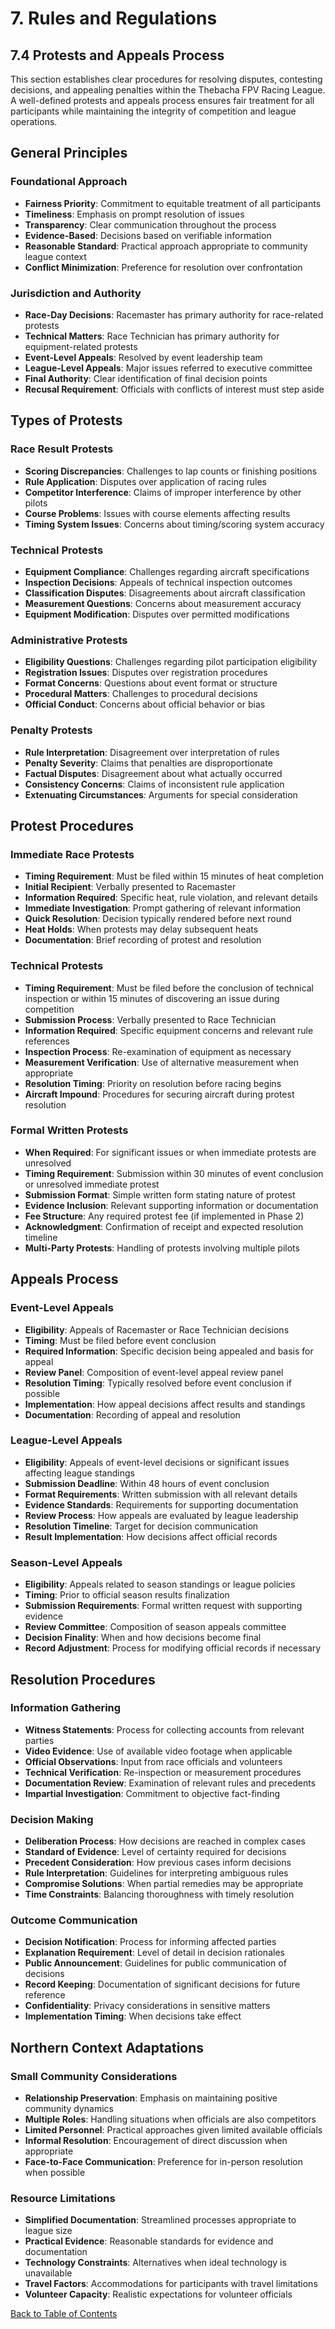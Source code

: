 # 7. Rules and Regulations

## 7.4 Protests and Appeals Process

This section establishes clear procedures for resolving disputes, contesting decisions, and appealing penalties within the Thebacha FPV Racing League. A well-defined protests and appeals process ensures fair treatment for all participants while maintaining the integrity of competition and league operations.

## General Principles

### Foundational Approach

- **Fairness Priority**: Commitment to equitable treatment of all participants
- **Timeliness**: Emphasis on prompt resolution of issues
- **Transparency**: Clear communication throughout the process
- **Evidence-Based**: Decisions based on verifiable information
- **Reasonable Standard**: Practical approach appropriate to community league context
- **Conflict Minimization**: Preference for resolution over confrontation

### Jurisdiction and Authority

- **Race-Day Decisions**: Racemaster has primary authority for race-related protests
- **Technical Matters**: Race Technician has primary authority for equipment-related protests
- **Event-Level Appeals**: Resolved by event leadership team
- **League-Level Appeals**: Major issues referred to executive committee
- **Final Authority**: Clear identification of final decision points
- **Recusal Requirement**: Officials with conflicts of interest must step aside

## Types of Protests

### Race Result Protests

- **Scoring Discrepancies**: Challenges to lap counts or finishing positions
- **Rule Application**: Disputes over application of racing rules
- **Competitor Interference**: Claims of improper interference by other pilots
- **Course Problems**: Issues with course elements affecting results
- **Timing System Issues**: Concerns about timing/scoring system accuracy

### Technical Protests

- **Equipment Compliance**: Challenges regarding aircraft specifications
- **Inspection Decisions**: Appeals of technical inspection outcomes
- **Classification Disputes**: Disagreements about aircraft classification
- **Measurement Questions**: Concerns about measurement accuracy
- **Equipment Modification**: Disputes over permitted modifications

### Administrative Protests

- **Eligibility Questions**: Challenges regarding pilot participation eligibility
- **Registration Issues**: Disputes over registration procedures
- **Format Concerns**: Questions about event format or structure
- **Procedural Matters**: Challenges to procedural decisions
- **Official Conduct**: Concerns about official behavior or bias

### Penalty Protests

- **Rule Interpretation**: Disagreement over interpretation of rules
- **Penalty Severity**: Claims that penalties are disproportionate
- **Factual Disputes**: Disagreement about what actually occurred
- **Consistency Concerns**: Claims of inconsistent rule application
- **Extenuating Circumstances**: Arguments for special consideration

## Protest Procedures

### Immediate Race Protests

- **Timing Requirement**: Must be filed within 15 minutes of heat completion
- **Initial Recipient**: Verbally presented to Racemaster
- **Information Required**: Specific heat, rule violation, and relevant details
- **Immediate Investigation**: Prompt gathering of relevant information
- **Quick Resolution**: Decision typically rendered before next round
- **Heat Holds**: When protests may delay subsequent heats
- **Documentation**: Brief recording of protest and resolution

### Technical Protests

- **Timing Requirement**: Must be filed before the conclusion of technical inspection or within 15 minutes of discovering an issue during competition
- **Submission Process**: Verbally presented to Race Technician
- **Information Required**: Specific equipment concerns and relevant rule references
- **Inspection Process**: Re-examination of equipment as necessary
- **Measurement Verification**: Use of alternative measurement when appropriate
- **Resolution Timing**: Priority on resolution before racing begins
- **Aircraft Impound**: Procedures for securing aircraft during protest resolution

### Formal Written Protests

- **When Required**: For significant issues or when immediate protests are unresolved
- **Timing Requirement**: Submission within 30 minutes of event conclusion or unresolved immediate protest
- **Submission Format**: Simple written form stating nature of protest
- **Evidence Inclusion**: Relevant supporting information or documentation
- **Fee Structure**: Any required protest fee (if implemented in Phase 2)
- **Acknowledgment**: Confirmation of receipt and expected resolution timeline
- **Multi-Party Protests**: Handling of protests involving multiple pilots

## Appeals Process

### Event-Level Appeals

- **Eligibility**: Appeals of Racemaster or Race Technician decisions
- **Timing**: Must be filed before event conclusion
- **Required Information**: Specific decision being appealed and basis for appeal
- **Review Panel**: Composition of event-level appeal review panel
- **Resolution Timing**: Typically resolved before event conclusion if possible
- **Implementation**: How appeal decisions affect results and standings
- **Documentation**: Recording of appeal and resolution

### League-Level Appeals

- **Eligibility**: Appeals of event-level decisions or significant issues affecting league standings
- **Submission Deadline**: Within 48 hours of event conclusion
- **Format Requirements**: Written submission with all relevant details
- **Evidence Standards**: Requirements for supporting documentation
- **Review Process**: How appeals are evaluated by league leadership
- **Resolution Timeline**: Target for decision communication
- **Result Implementation**: How decisions affect official records

### Season-Level Appeals

- **Eligibility**: Appeals related to season standings or league policies
- **Timing**: Prior to official season results finalization
- **Submission Requirements**: Formal written request with supporting evidence
- **Review Committee**: Composition of season appeals committee
- **Decision Finality**: When and how decisions become final
- **Record Adjustment**: Process for modifying official records if necessary

## Resolution Procedures

### Information Gathering

- **Witness Statements**: Process for collecting accounts from relevant parties
- **Video Evidence**: Use of available video footage when applicable
- **Official Observations**: Input from race officials and volunteers
- **Technical Verification**: Re-inspection or measurement procedures
- **Documentation Review**: Examination of relevant rules and precedents
- **Impartial Investigation**: Commitment to objective fact-finding

### Decision Making

- **Deliberation Process**: How decisions are reached in complex cases
- **Standard of Evidence**: Level of certainty required for decisions
- **Precedent Consideration**: How previous cases inform decisions
- **Rule Interpretation**: Guidelines for interpreting ambiguous rules
- **Compromise Solutions**: When partial remedies may be appropriate
- **Time Constraints**: Balancing thoroughness with timely resolution

### Outcome Communication

- **Decision Notification**: Process for informing affected parties
- **Explanation Requirement**: Level of detail in decision rationales
- **Public Announcement**: Guidelines for public communication of decisions
- **Record Keeping**: Documentation of significant decisions for future reference
- **Confidentiality**: Privacy considerations in sensitive matters
- **Implementation Timing**: When decisions take effect

## Northern Context Adaptations

### Small Community Considerations

- **Relationship Preservation**: Emphasis on maintaining positive community dynamics
- **Multiple Roles**: Handling situations when officials are also competitors
- **Limited Personnel**: Practical approaches given limited available officials
- **Informal Resolution**: Encouragement of direct discussion when appropriate
- **Face-to-Face Communication**: Preference for in-person resolution when possible

### Resource Limitations

- **Simplified Documentation**: Streamlined processes appropriate to league size
- **Practical Evidence**: Reasonable standards for evidence and documentation
- **Technology Constraints**: Alternatives when ideal technology is unavailable
- **Travel Factors**: Accommodations for participants with travel limitations
- **Volunteer Capacity**: Realistic expectations for volunteer officials

[Back to Table of Contents](contents.md)
